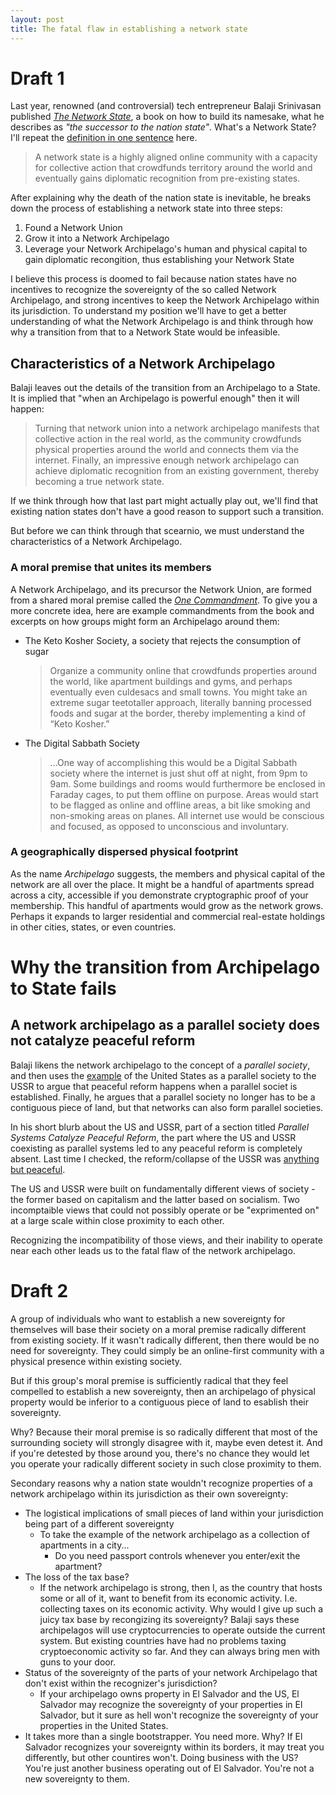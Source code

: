 ```yaml
---
layout: post
title: The fatal flaw in establishing a network state
---
```


# Draft 1

Last year, renowned (and controversial) tech entrepreneur Balaji Srinivasan published
[_The Network State_](https://thenetworkstate.com/), a book on how to build its namesake,
what he describes as _"the successor to the nation state"_. What's a Network State?
I'll repeat the [definition in one sentence](https://thenetworkstate.com/the-network-state-in-one-sentence) here.

> A network state is a highly aligned online community with a capacity for collective action that crowdfunds territory around the world and eventually gains diplomatic recognition from pre-existing states.

After explaining why the death of the nation state is inevitable, he breaks down the process
of establishing a network state into three steps:

1. Found a Network Union
2. Grow it into a Network Archipelago
3. Leverage your Network Archipelago's human and physical capital to gain diplomatic recongition, thus establishing your Network State

I believe this process is doomed to fail because nation states have no incentives to
recognize the sovereignty of the so called Network Archipelago, and strong incentives
to keep the Network Archipelago within its jurisdiction. To understand my position we'll
have to get a better understanding of what the Network Archipelago is and think through
how why a transition from that to a Network State would be infeasible.

## Characteristics of a Network Archipelago
Balaji leaves out the details of the transition from an Archipelago to a State. It is
implied that "when an Archipelago is powerful enough" then it will happen:

> Turning that network union into a network archipelago manifests that collective action in the real world, as the community crowdfunds physical properties around the world and connects them via the internet. Finally, an impressive enough network archipelago can achieve diplomatic recognition from an existing government, thereby becoming a true network state.

If we think through how that last part might actually play out, we'll find that existing
nation states don't have a good reason to support such a transition.

But before we can think through that scearnio, we must understand the characteristics of
a Network Archipelago.

### A moral premise that unites its members
A Network Archipelago, and its precursor the Network Union, are formed from a shared moral
premise called the [_One Commandment_](https://thenetworkstate.com/the-one-commandment). To
give you a more concrete idea, here are example commandments from the book and excerpts on
how groups might form an Archipelago around them:

- The Keto Kosher Society, a society that rejects the consumption of sugar
  > Organize a community online that crowdfunds properties around the world, like apartment buildings and gyms, and perhaps eventually even culdesacs and small towns. You might take an extreme sugar teetotaller approach, literally banning processed foods and sugar at the border, thereby implementing a kind of “Keto Kosher.”

- The Digital Sabbath Society
  > ...One way of accomplishing this would be a Digital Sabbath society where the internet is just shut off at night, from 9pm to 9am. Some buildings and rooms would furthermore be enclosed in Faraday cages, to put them offline on purpose. Areas would start to be flagged as online and offline areas, a bit like smoking and non-smoking areas on planes. All internet use would be conscious and focused, as opposed to unconscious and involuntary.

### A geographically dispersed physical footprint
As the name _Archipelago_ suggests, the members and physical capital of the network are all
over the place. It might be a handful of apartments spread across a city, accessible if you
demonstrate cryptographic proof of your membership. This handful of apartments would grow
as the network grows. Perhaps it expands to larger residential and commercial real-estate
holdings in other cities, states, or even countries.

# Why the transition from Archipelago to State fails

## A network archipelago as a parallel society **does** not catalyze peaceful reform
Balaji likens the network archipelago to the concept of a _parallel society_, and then
uses the [example](https://thenetworkstate.com/the-one-commandment#parallel-systems-catalyze-peaceful-reform) of the United States as a parallel society to the USSR to argue that
peaceful reform happens when a parallel societ is established. Finally, he argues that
a parallel society no longer has to be a contiguous piece of land, but that networks
can also form parallel societies.

In his short blurb about the US and USSR, part of a section titled _Parallel Systems Catalyze 
Peaceful Reform_, the part where the US and USSR coexisting as parallel systems led to any
peaceful reform is completely absent. Last time I checked, the reform/collapse of the USSR
was [anything but peaceful](https://en.wikipedia.org/wiki/Dissolution_of_the_Soviet_Union#Consequences).

The US and USSR were built on fundamentally different views of society - the former based on
capitalism and the latter based on socialism. Two incomptaible views that could not possibly
operate or be "exprimented on" at a large scale within close proximity to each other.

Recognizing the incompatibility of those views, and their inability to operate near each other
leads us to the fatal flaw of the network archipelago.


# Draft 2
A group of individuals who want to establish a new sovereignty for themselves will base their society on a moral
premise radically different from existing society. If it wasn't radically different, then there would be no need
for sovereignty. They could simply be an online-first community with a physical presence within existing society.

But if this group's moral premise is sufficiently radical that they feel compelled to establish a new sovereignty,
then an archipelago of physical property would be inferior to a contiguous piece of land to esablish their sovereignty.

Why? Because their moral premise is so radically different that most of the surrounding society will strongly
disagree with it, maybe even detest it. And if you're detested by those around you, there's no chance they would let
you operate your radically different society in such close proximity to them.

Secondary reasons why a nation state wouldn't recognize properties of a network archipelago within its jurisdiction
as their own sovereignty:
- The logistical implications of small pieces of land within your jurisdiction being part of a different sovereignty
    - To take the example of the network archipelago as a collection of apartments in a city...
        - Do you need passport controls whenever you enter/exit the apartment?
- The loss of the tax base?
    - If the network archipelago is strong, then I, as the country that hosts some or all of it, want to benefit
      from its economic activity. I.e. collecting taxes on its economic activity. Why would I give up such a
      juicy tax base by recongizing its sovereignty? Balaji says these archipelagos will use cryptocurrencies to
      operate outside the current system. But existing countries have had no problems taxing cryptoeconomic activity
      so far. And they can always bring men with guns to your door.
- Status of the sovereignty of the parts of your network Archipelago that don't exist within the recognizer's jurisdiction?
    - If your archipelago owns property in El Salvador and the US, El Salvador may recognize the sovereignty of your properties in El Salvador, but it sure as hell won't recognize the sovereignty of your properties in the United States.
- It takes more than a single bootstrapper. You need more. Why? If El Salvador recognizes your sovereignty within its borders,
  it may treat you differently, but other countires won't. Doing business with the US? You're just another business operating
  out of El Salvador. You're not a new sovereignty to them.